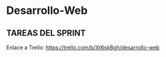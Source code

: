 # Desarrollo-Web

## TAREAS DEL SPRINT
Enlace a Trello: https://trello.com/b/Xt6skBgh/desarrollo-web
